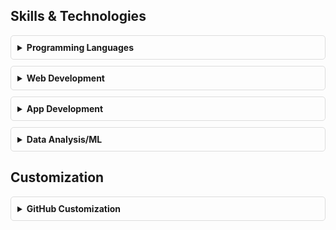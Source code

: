 ## Skills & Technologies
<style>
details {
  margin-bottom: 10px;
  border: 1px solid #ddd;
  border-radius: 5px;
  padding: 10px;
}

details summary {
  font-weight: bold;
  cursor: pointer;
}

details ul {
  list-style-type: none;
  padding: 0;
}

details ul li {
  margin-left: 20px;
}
</style>

<details>
<summary>Programming Languages</summary>
<ul>
  <li>Python</li>
  <li>JavaScript</li>
  <li>C++</li>
  <li>Java</li>
  <li>SQL</li>
</ul>
</details>

<details>
<summary>Web Development</summary>
<ul>
  <li>HTML</li>
  <li>CSS</li>
  <li>React.js</li>
  <li>Node.js</li>
  <li>Express.js</li>
  <li>Firebase</li>
</ul>
</details>

<details>
<summary>App Development</summary>
<ul>
  <li>Flutter</li>
</ul>
</details>

<!-- Add more sections as needed -->

<details>
<summary>Data Analysis/ML</summary>
<ul>
  <li>Pandas</li>
  <li>NumPy</li>
  <li>Matplotlib</li>
  <li>Seaborn</li>
  <li>Scikit-learn</li>
  <li>PyTorch</li>
</ul>
</details>

## Customization

<details>
<summary>GitHub Customization</summary>
<ul>
  <li>GitHub Actions for automating workflows</li>
  <li>GitHub Pages for hosting portfolio/documentation</li>
  <li>Explore plugins and themes for profile enhancement</li>
</ul>
</details>
